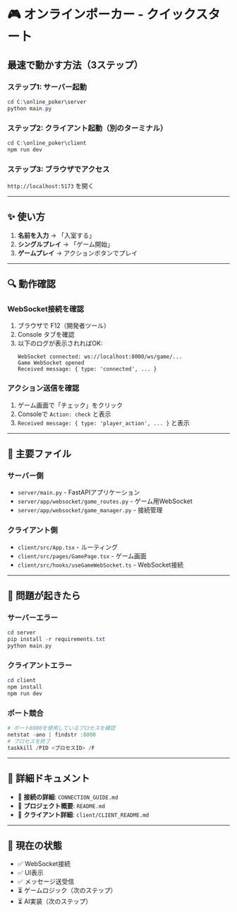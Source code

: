 # 🎮 オンラインポーカー - クイックスタート

## 最速で動かす方法（3ステップ）

### ステップ1: サーバー起動
```powershell
cd C:\online_poker\server
python main.py
```

### ステップ2: クライアント起動（別のターミナル）
```powershell
cd C:\online_poker\client
npm run dev
```

### ステップ3: ブラウザでアクセス
`http://localhost:5173` を開く

---

## ✨ 使い方

1. **名前を入力** → 「入室する」
2. **シングルプレイ** → 「ゲーム開始」
3. **ゲームプレイ** → アクションボタンでプレイ

---

## 🔍 動作確認

### WebSocket接続を確認

1. ブラウザで F12（開発者ツール）
2. Console タブを確認
3. 以下のログが表示されればOK:
   ```
   WebSocket connected: ws://localhost:8000/ws/game/...
   Game WebSocket opened
   Received message: { type: 'connected', ... }
   ```

### アクション送信を確認

1. ゲーム画面で「チェック」をクリック
2. Consoleで `Action: check` と表示
3. `Received message: { type: 'player_action', ... }` と表示

---

## 📁 主要ファイル

### サーバー側
- `server/main.py` - FastAPIアプリケーション
- `server/app/websocket/game_routes.py` - ゲーム用WebSocket
- `server/app/websocket/game_manager.py` - 接続管理

### クライアント側
- `client/src/App.tsx` - ルーティング
- `client/src/pages/GamePage.tsx` - ゲーム画面
- `client/src/hooks/useGameWebSocket.ts` - WebSocket接続

---

## 🐛 問題が起きたら

### サーバーエラー
```powershell
cd server
pip install -r requirements.txt
python main.py
```

### クライアントエラー
```powershell
cd client
npm install
npm run dev
```

### ポート競合
```powershell
# ポート8000を使用しているプロセスを確認
netstat -ano | findstr :8000
# プロセスを終了
taskkill /PID <プロセスID> /F
```

---

## 📖 詳細ドキュメント

- 📘 **接続の詳細**: `CONNECTION_GUIDE.md`
- 📗 **プロジェクト概要**: `README.md`
- 📙 **クライアント詳細**: `client/CLIENT_README.md`

---

## 🎯 現在の状態

- ✅ WebSocket接続
- ✅ UI表示
- ✅ メッセージ送受信
- ⏳ ゲームロジック（次のステップ）
- ⏳ AI実装（次のステップ）
